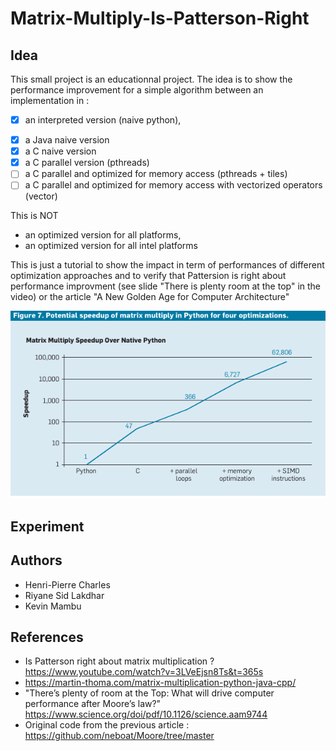# Matrix-Multiply-Is-Patterson-Right

## Idea ##

This small project is an educationnal project. The idea is to show the
performance improvement for a simple algorithm between an
implementation in :

- [x] an interpreted version (naive python),
* [x] a Java naive version
* [x] a C naive version
* [x] a C parallel version (pthreads)
* [ ] a C parallel and optimized for memory access (pthreads + tiles)
* [ ] a C parallel and optimized for memory access with vectorized operators (vector)

This is NOT
* an optimized version for all platforms,
* an optimized version for all intel platforms

This is just a tutorial to show the impact in term of performances of
different optimization approaches and to verify that Pattersion is
right about performance improvment (see slide "There is plenty room at
the top" in the video) or the article "A New Golden Age for Computer Architecture"

![Original image from Hennessy & Pattersson](PotentialSpeedup.png)

## Experiment


## Authors ##

* Henri-Pierre Charles
* Riyane Sid Lakdhar
* Kevin Mambu

## References ##

* Is Patterson right about matrix multiplication ? https://www.youtube.com/watch?v=3LVeEjsn8Ts&t=365s
* https://martin-thoma.com/matrix-multiplication-python-java-cpp/
* "There’s plenty of room at the Top: What will drive
computer performance after Moore’s law?" https://www.science.org/doi/pdf/10.1126/science.aam9744
* Original code from the previous article : https://github.com/neboat/Moore/tree/master